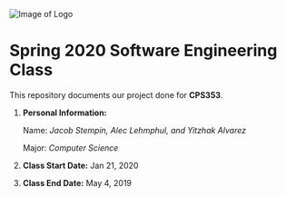 ![Image of Logo](https://www.newpaltz.edu/media/identity/logos/newpaltzlogo.jpg)

# Spring 2020 Software Engineering Class

This repository documents our project done for **CPS353**.

1. **Personal Information:**

    Name: *Jacob Stempin, Alec Lehmphul, and Yitzhak Alvarez*
  
    Major: *Computer Science*
    
2. **Class Start Date:** Jan 21, 2020

3. **Class End Date:** May 4, 2019
